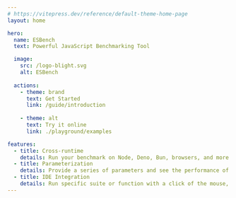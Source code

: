 ```yaml
---
# https://vitepress.dev/reference/default-theme-home-page
layout: home

hero:
  name: ESBench
  text: Powerful JavaScript Benchmarking Tool

  image:
    src: /logo-blight.svg
    alt: ESBench
    
  actions:
    - theme: brand
      text: Get Started
      link: /guide/introduction
      
    - theme: alt
      text: Try it online
      link: ./playground/examples

features:
  - title: Cross-runtime
    details: Run your benchmark on Node, Deno, Bun, browsers, and more...
  - title: Parameterization
    details: Provide a series of parameters and see the performance of each combination.
  - title: IDE Integration
    details: Run specific suite or function with a click of the mouse, support WebStorm and VSCode.
---
```


